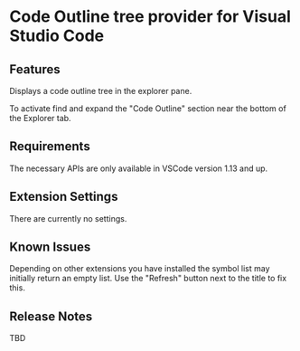 # Code Outline tree provider for Visual Studio Code

## Features

Displays a code outline tree in the explorer pane.

To activate find and expand the "Code Outline" section near the bottom of the Explorer tab.

## Requirements

The necessary APIs are only available in VSCode version 1.13 and up.

## Extension Settings

There are currently no settings.

## Known Issues

Depending on other extensions you have installed the symbol list may initially return an empty list. Use the "Refresh" button next to the title to fix this.

## Release Notes

TBD
